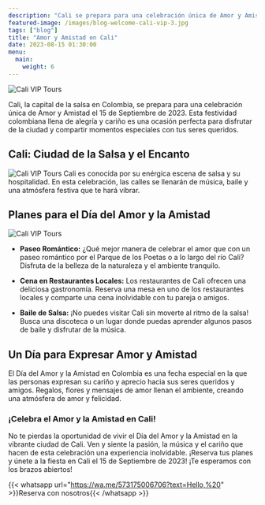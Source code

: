 ```yaml
---
description: "Cali se prepara para una celebración única de Amor y Amistad el 15 de Septiembre de 2023. Esta festividad colombiana llena de alegría y cariño es una ocasión perfecta para disfrutar de la ciudad y compartir momentos especiales con tus seres queridos."
featured-image: /images/blog-welcome-cali-vip-3.jpg
tags: ["blog"]
title: "Amor y Amistad en Cali"
date: 2023-08-15 01:30:00
menu:
  main:
    weight: 6
---
```


![Cali VIP Tours](/images/blog-welcome-cali-vip-3.jpg)

Cali, la capital de la salsa en Colombia, se prepara para una celebración única de Amor y Amistad el 15 de Septiembre de 2023. Esta festividad colombiana llena de alegría y cariño es una ocasión perfecta para disfrutar de la ciudad y compartir momentos especiales con tus seres queridos.

## Cali: Ciudad de la Salsa y el Encanto

![Cali VIP Tours](/images/blog-welcome-cali-vip-4.jpg)
Cali es conocida por su enérgica escena de salsa y su hospitalidad. En esta celebración, las calles se llenarán de música, baile y una atmósfera festiva que te hará vibrar.

## Planes para el Día del Amor y la Amistad

![Cali VIP Tours](/images/blog-welcome-cali-vip-5.jpg)

- **Paseo Romántico:** ¿Qué mejor manera de celebrar el amor que con un paseo romántico por el Parque de los Poetas o a lo largo del río Cali? Disfruta de la belleza de la naturaleza y el ambiente tranquilo.

- **Cena en Restaurantes Locales:** Los restaurantes de Cali ofrecen una deliciosa gastronomía. Reserva una mesa en uno de los restaurantes locales y comparte una cena inolvidable con tu pareja o amigos.

- **Baile de Salsa:** ¡No puedes visitar Cali sin moverte al ritmo de la salsa! Busca una discoteca o un lugar donde puedas aprender algunos pasos de baile y disfrutar de la música.

## Un Día para Expresar Amor y Amistad

El Día del Amor y la Amistad en Colombia es una fecha especial en la que las personas expresan su cariño y aprecio hacia sus seres queridos y amigos. Regalos, flores y mensajes de amor llenan el ambiente, creando una atmósfera de amor y felicidad.

### ¡Celebra el Amor y la Amistad en Cali!

No te pierdas la oportunidad de vivir el Día del Amor y la Amistad en la vibrante ciudad de Cali. Ven y siente la pasión, la música y el cariño que hacen de esta celebración una experiencia inolvidable. ¡Reserva tus planes y únete a la fiesta en Cali el 15 de Septiembre de 2023! ¡Te esperamos con los brazos abiertos!

{{< whatsapp url="https://wa.me/573175006706?text=Hello,%20" >}}Reserva con nosotros{{< /whatsapp >}}